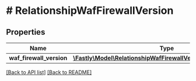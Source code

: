 # # RelationshipWafFirewallVersion

## Properties

Name | Type | Description | Notes
------------ | ------------- | ------------- | -------------
**waf_firewall_version** | [**\Fastly\Model\RelationshipWafFirewallVersionWafFirewallVersion**](RelationshipWafFirewallVersionWafFirewallVersion.md) |  | [optional] 


[[Back to API list]](../../README.md#endpoints) [[Back to README]](../../README.md)
